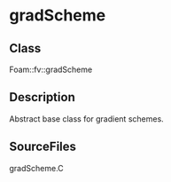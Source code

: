 # gradScheme 
## Class
Foam::fv::gradScheme

## Description
Abstract base class for gradient schemes.

## SourceFiles
gradScheme.C

